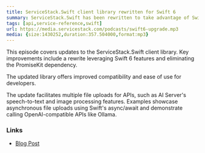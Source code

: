 ```yaml
---
title: ServiceStack.Swift client library rewritten for Swift 6
summary: ServiceStack.Swift has been rewritten to take advantage of Swift 6 features, now dependency-free.
tags: [api,service-reference,swift]
url: https://media.servicestack.com/podcasts/swift6-upgrade.mp3
media: {size:1430252,duration:357.504000,format:mp3}
---
```


This episode covers updates to the ServiceStack.Swift client library. Key improvements include a rewrite 
leveraging Swift 6 features and eliminating the PromiseKit dependency. 

The updated library offers improved compatibility and ease of use for developers.

The update facilitates multiple file uploads for APIs, such as AI Server's speech-to-text and image processing 
features. Examples showcase asynchronous file uploads using Swift's async/await and demonstrate calling 
OpenAI-compatible APIs like Ollama. 

### Links

- [Blog Post](/posts/swift6-upgrade)
